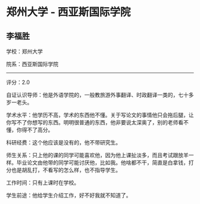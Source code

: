 # 郑州大学 - 西亚斯国际学院

## 李福胜

学校：郑州大学

院系：西亚斯国际学院

* * *

评分：2.0

自证认识导师：他是外语学院的，一般教旅游外事翻译、时政翻译一类的，七十多岁一老头。

学术水平：他学历不高，学术的东西他不懂。关于写论文的事情他只会拖后腿，让你写不了你想写的东西。明明很普通的东西，他非要说太深奥了，别的老师看不懂，你得不了高分。

科研经费：这个他应该是没有的，他不带研究生。

师生关系：只上他的课的同学可能喜欢他，因为他上课扯淡多，而且考试跟放羊一样。毕业论文由他带的同学可能讨厌他，比如我。他啥都不干，简直是白拿钱，打分也是胡乱打，不看写的怎么样，也不指导学生。

工作时间：只有上课时在学校。

学生前途：他给学生介绍工作，好不好我就不知道了。